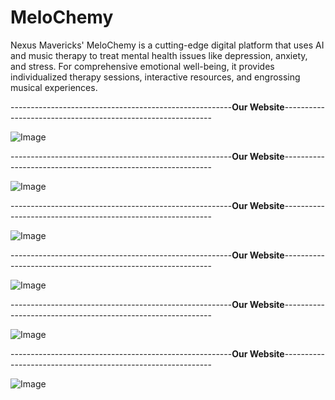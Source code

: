 # MeloChemy
Nexus Mavericks' MeloChemy is a cutting-edge digital platform that uses AI and music therapy to treat mental health issues like depression, anxiety, and stress.  For comprehensive emotional well-being, it provides individualized therapy sessions, interactive resources, and engrossing musical experiences.


-------------------------------------------------------__**Our Website**__------------------------------------------------------------

![Image](https://github.com/user-attachments/assets/2ce304ee-edc7-47ba-9b09-a52676c4cb10)

-------------------------------------------------------__**Our Website**__------------------------------------------------------------

![Image](https://github.com/user-attachments/assets/14f2de7e-c6cb-4f26-9565-55307238bd2e)

-------------------------------------------------------__**Our Website**__------------------------------------------------------------

![Image](https://github.com/user-attachments/assets/21f2d645-e926-4cfb-8f53-519df9f941bb)

-------------------------------------------------------__**Our Website**__------------------------------------------------------------

![Image](https://github.com/user-attachments/assets/b7725679-0e78-4f0e-a8e1-89c128b1875b)

-------------------------------------------------------__**Our Website**__------------------------------------------------------------

![Image](https://github.com/user-attachments/assets/7dca306e-6cc5-4644-b9fe-66163e8c2f2a)

-------------------------------------------------------__**Our Website**__------------------------------------------------------------

![Image](https://github.com/user-attachments/assets/808965b4-359c-4cca-ba7e-6655e2eb0264)
